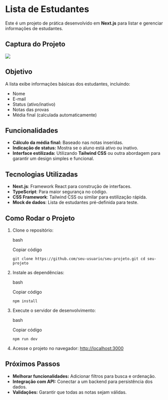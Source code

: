 
# Lista de Estudantes

Este é um projeto de prática desenvolvido em **Next.js** para listar e gerenciar informações de estudantes.

## Captura do Projeto

<img src="/exercise-table-react/public/images/preview.png"></img>

## Objetivo

A lista exibe informações básicas dos estudantes, incluindo:

-   Nome
-   E-mail
-   Status (ativo/inativo)
-   Notas das provas
-   Média final (calculada automaticamente)

## Funcionalidades

-   **Cálculo da média final:** Baseado nas notas inseridas.
-   **Indicação de status:** Mostra se o aluno está ativo ou inativo.
-   **Interface estilizada:** Utilizando **Tailwind CSS** ou outra abordagem para garantir um design simples e funcional.

## Tecnologias Utilizadas

-   **Next.js**: Framework React para construção de interfaces.
-   **TypeScript**: Para maior segurança no código.
-   **CSS Framework**: Tailwind CSS ou similar para estilização rápida.
-   **Mock de dados**: Lista de estudantes pré-definida para teste.

## Como Rodar o Projeto

1.  Clone o repositório:
    
    bash
    
    Copiar código
    
    `git clone https://github.com/seu-usuario/seu-projeto.git
    cd seu-projeto` 
    
2.  Instale as dependências:
    
    bash
    
    Copiar código
    
    `npm install` 
    
3.  Execute o servidor de desenvolvimento:
    
    bash
    
    Copiar código
    
    `npm run dev` 
    
4.  Acesse o projeto no navegador: [http://localhost:3000](http://localhost:3000)
    

## Próximos Passos

-   **Melhorar funcionalidades:** Adicionar filtros para busca e ordenação.
-   **Integração com API:** Conectar a um backend para persistência dos dados.
-   **Validações:** Garantir que todas as notas sejam válidas.